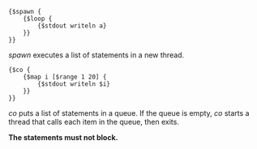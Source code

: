     {$spawn {
    	{$loop {
    		{$stdout writeln a}
    	}}
    }}

*spawn* executes a list of statements in a new thread.

    {$co {
    	{$map i [$range 1 20] {
    		{$stdout writeln $i}
    	}}
    }}

*co* puts a list of statements in a queue. If the queue is empty, *co* starts a thread that calls each item in the queue, then exits.

**The statements must not block.**
